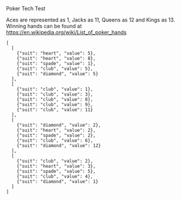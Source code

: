Poker Tech Test

Aces are represented as 1, Jacks as 11, Queens as 12 and Kings as 13.
Winning hands can be found at https://en.wikipedia.org/wiki/List_of_poker_hands

```
[
  [
    {"suit": "heart", "value": 5},
    {"suit": "heart", "value": 8},
    {"suit": "spade", "value": 1},
    {"suit": "club", "value": 5},
    {"suit": "diamond", "value": 5}
  ],
  [
    {"suit": "club", "value": 1},
    {"suit": "club", "value": 3},
    {"suit": "club", "value": 8},
    {"suit": "club", "value": 9},
    {"suit": "club", "value": 11}
  ],
  [
    {"suit": "diamond", "value": 2},
    {"suit": "heart", "value": 2},
    {"suit": "spade", "value": 2},
    {"suit": "club", "value": 6},
    {"suit": "diamond", "value": 12}
  ],
  [
    {"suit": "club", "value": 2},
    {"suit": "heart", "value": 3},
    {"suit": "spade", "value": 5},
    {"suit": "club", "value": 4},
    {"suit": "diamond", "value": 1}
  ]
]
```
